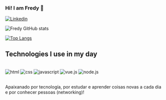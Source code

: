 ### Hi! I am Fredy 👋

[![Linkedin](https://img.shields.io/badge/LinkedIn-0077B5?style=for-the-badge&logo=linkedin&logoColor=white)](https://www.linkedin.com/in/fredysalazarsangucho/)

![Fredy GitHub stats](https://github-readme-stats.vercel.app/api?username=fredsalas87&show_icons=true&theme=dracula)

[![Top Langs](https://github-readme-stats.vercel.app/api/top-langs/?username=fredsalas87)](https://github.com/fredsalas87/github-readme-stats)

## Technologies I use in my day

<div style="display: inline_block"><br/>
  <img align="center" alt="html" src="https://img.shields.io/badge/HTML-239120?style=for-the-badge&logo=html5&logoColor=white">
  <img align="center" alt="css" src="https://img.shields.io/badge/CSS-239120?&style=for-the-badge&logo=css3&logoColor=white">
  <img align="center" alt="javascript" src="https://img.shields.io/badge/JavaScript-F7DF1E?style=for-the-badge&logo=javascript&logoColor=black">
  <img align="center" alt="vue.js" src="https://img.shields.io/badge/Vue.js-35495E?style=for-the-badge&logo=vue.js&logoColor=4FC08D">
  <img align="center" alt="node.js" src="https://img.shields.io/badge/Node.js-43853D?style=for-the-badge&logo=node.js&logoColor=white">
</div><br/>

Apaixanado por tecnología, por estudar e aprender coisas novas a cada dia e por conhecer pessoas (networking)!
